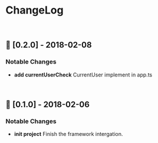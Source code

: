# ChangeLog

<br>


## 🎉 [0.2.0] - 2018-02-08

### Notable Changes

* **add currentUserCheck** CurrentUser implement in app.ts



<br>

## 🎉 [0.1.0] - 2018-02-06

### Notable Changes

* **init project**
Finish the framework intergation.


